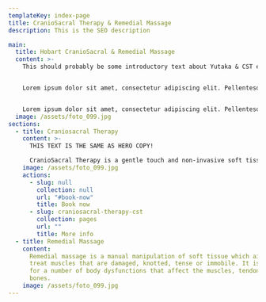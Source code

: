 ```yaml
---
templateKey: index-page
title: CranioSacral Therapy & Remedial Massage
description: This is the SEO description

main:
  title: Hobart CranioSacral & Remedial Massage
  content: >-
    This should probably be some introductory text about Yutaka & CST etc.


    Lorem ipsum dolor sit amet, consectetur adipiscing elit. Pellentesque at arcu odio. Nullam at magna sit amet velit egestas varius. Curabitur at fringilla orci. Proin in velit ullamcorper, tempor est eu, egestas orci.


    Lorem ipsum dolor sit amet, consectetur adipiscing elit. Pellentesque at arcu odio. Nullam at magna sit amet velit egestas varius. Curabitur at fringilla orci. Proin in velit ullamcorper, tempor est eu, egestas orci.
  image: /assets/foto_099.jpg
sections:
  - title: Craniosacral Therapy
    content: >-
      THIS TEXT IS THE SAME AS HERO COPY!

      CranioSacral Therapy is a gentle touch and non-invasive soft tissue therapy used in the treatment of a number of different complaints. It is also a powerful therapy that affects the central nervous system to assist in improving function throughout the body system. It is suitable for all ages, from infants to the elderly.
    image: /assets/foto_099.jpg
    actions:
      - slug: null
        collection: null
        url: "#book-now"
        title: Book now
      - slug: craniosacral-therapy-cst
        collection: pages
        url: ""
        title: More info
  - title: Remedial Massage
    content:
      Remedial massage is a manual manipulation of soft tissue which aims to
      treat muscles that are damaged, knotted, tense or immobile. It is useful
      for a number of body dysfunctions that affect the muscles, tendons and
      bones.
    image: /assets/foto_099.jpg
---
```

